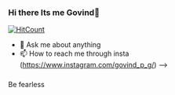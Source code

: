 ### Hi there Its me Govind👋

[![HitCount](http://hits.dwyl.com/govindpg/govindpg.svg)](http://hits.dwyl.com/govindpg/govindpg)



- 💬 Ask me about anything
- 📫 How to reach me through insta (https://www.instagram.com/govind_p_g/)
-->
###
   Be fearless

